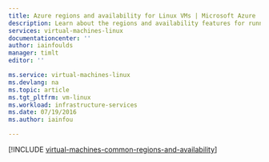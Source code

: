 ```yaml
---
title: Azure regions and availability for Linux VMs | Microsoft Azure
description: Learn about the regions and availability features for running Linux virtual machines in Azure
services: virtual-machines-linux
documentationcenter: ''
author: iainfoulds
manager: timlt
editor: ''

ms.service: virtual-machines-linux
ms.devlang: na
ms.topic: article
ms.tgt_pltfrm: vm-linux
ms.workload: infrastructure-services
ms.date: 07/19/2016
ms.author: iainfou

---
```

[!INCLUDE [virtual-machines-common-regions-and-availability](../../includes/virtual-machines-common-regions-and-availability.md)]

